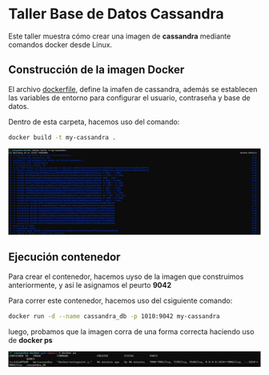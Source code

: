 # Taller Base de Datos Cassandra
Este taller muestra cómo crear una imagen de **cassandra** mediante comandos docker desde Linux.

## Construcción de la imagen Docker
El archivo [dockerfile](https://github.com/FernandoCifuentesB/DB-Cassandra/edit/main/README.md), define la imafen de cassandra, además se establecen las variables de entorno para configurar el usuario, contraseña y base de datos.

Dentro de esta carpeta, hacemos uso del comando:

```bash
docker build -t my-cassandra .
```
![Texto alternativo](https://github.com/FernandoCifuentesB/DB-Cassandra/blob/main/docker_build.jpg)

## Ejecución contenedor

Para crear el contenedor, hacemos uyso de la imagen que construimos anteriormente, y así le asignamos el peurto **9042**

Para correr este contenedor, hacemos uso del csiguiente comando:

```bash
docker run -d --name cassandra_db -p 1010:9042 my-cassandra
```

luego, probamos que la imagen corra de una forma correcta haciendo uso de **docker ps**

![Texto alternativo](https://github.com/FernandoCifuentesB/DB-Cassandra/blob/main/docker_ps.jpg)


